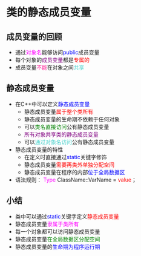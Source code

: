 # 类的静态成员变量
## 成员变量的回顾
- 通过<font color=Fuchsia>对象名</font>能够访问<font color=blue>public</font>成员变量
- 每个对象的<font color=purple>成员变量</font>都是<font color=red>专属的</font>
- 成员变量<font color=deeppink>不能</font>在对象之间<font color=MediumTurquoise>共享</font>

## 静态成员变量
- 在C++中可以定义<font color=blue>静态成员变量</font>
  - 静态成员变量<font color=red>属于整个类所有</font>
  - 静态成员变量的生命期不依赖于任何对象
  - 可以<font color=green>类名直接访问</font>公有静态成员变量
  - <font color=purple>所有对象共享类的静态成员变量</font>
  - 可以<font color=MediumTurquoise>通过对象名访问</font>公有静态成员变量
- 静态成员变量的特性
  - 在定义时直接通过<font color=blue>static</font>关键字修饰
  - 静态成员变量<font color=red>需要再类外单独分配空间</font>
  - 静态成员变量在程序的内部<font color=blue>位于全局数据区</font>
- 语法规则：
  <font color=Fuchsia>Type</font> ClassName::VarName = <font color=red>value</font>；

## 小结
- 类中可以通过<font color=blue>static</font>关键字定义<font color=red>静态成员变量</font>
- 静态成员变量<font color=Fuchsia>隶属于类所有</font>
- 每一个对象都可以访问静态成员变量
- 静态成员变量<font color=green>在全局数据区分配空间</font>
- 静态成员变量的<font color=blue>生命期为程序运行期</font>
